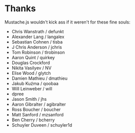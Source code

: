 # Thanks

Mustache.js wouldn't kick ass if it weren't for these fine souls:

 * Chris Wanstrath / defunkt
 * Alexander Lang / langalex
 * Sebastian Cohnen / tisba
 * J Chris Anderson / jchris
 * Tom Robinson / tlrobinson
 * Aaron Quint / quirkey
 * Douglas Crockford
 * Nikita Vasilyev / NV
 * Elise Wood / glytch
 * Damien Mathieu / dmathieu
 * Jakub Kuźma / qoobaa
 * Will Leinweber / will
 * dpree
 * Jason Smith / jhs
 * Aaron Gibralter / agibralter
 * Ross Boucher / boucher
 * Matt Sanford / mzsanford
 * Ben Cherry / bcherry
 * Schuyler Duveen / schuyler1d
